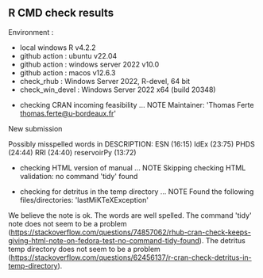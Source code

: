 ## R CMD check results

Environment :

- local windows R v4.2.2
- github action : ubuntu v22.04
- github action : windows server 2022 v10.0
- github action : macos v12.6.3
- check_rhub : Windows Server 2022, R-devel, 64 bit
- check_win_devel : Windows Server 2022 x64 (build 20348)

* checking CRAN incoming feasibility ... NOTE
Maintainer: 'Thomas Ferte <thomas.ferte@u-bordeaux.fr>'

New submission

Possibly misspelled words in DESCRIPTION:
  ESN (16:15)
  IdEx (23:75)
  PHDS (24:44)
  RRI (24:40)
  reservoirPy (13:72)

* checking HTML version of manual ... NOTE
Skipping checking HTML validation: no command 'tidy' found

* checking for detritus in the temp directory ... NOTE
  Found the following files/directories:
    'lastMiKTeXException'

We believe the note is ok. The words are well spelled. The command 'tidy' note does not seem to be a problem (https://stackoverflow.com/questions/74857062/rhub-cran-check-keeps-giving-html-note-on-fedora-test-no-command-tidy-found). The detritus temp directory does not seem to be a problem (https://stackoverflow.com/questions/62456137/r-cran-check-detritus-in-temp-directory). 

